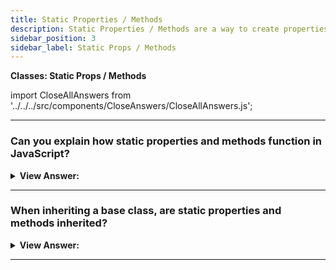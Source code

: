 ```yaml
---
title: Static Properties / Methods
description: Static Properties / Methods are a way to create properties and methods that are shared by all instances of a class.
sidebar_position: 3
sidebar_label: Static Props / Methods
---
```


**Classes: Static Props / Methods**

import CloseAllAnswers from '../../../src/components/CloseAnswers/CloseAllAnswers.js';

<CloseAllAnswers />

---

### Can you explain how static properties and methods function in JavaScript?

<details>
  <summary><strong>View Answer:</strong></summary>
  <div>
  <div><strong>Interview Response:</strong> The static keyword defines a static method or property for a class. Neither static methods nor static properties get called on class instances, and instead, they get called on the class itself. Static methods are often utility functions, such as functions to create or clone objects. In contrast, static properties are helpful for caches, fixed-configuration, or any other data you do not need to get replicated across instances. To call a static method or property within another static method of the same class, you can use the “this” keyword.
</div><br />
  <div>
  
  <strong>Syntax:</strong><br /><br />

  <div></div>

```js
Method: static methodName() { ... }

Property: static propertyName [= value]
```

  </div><br />
  <div><strong className="codeExample">Code Example:</strong> Static Method and Static Property<br /><br />

  <div></div>

```js
class User {
  static staticProp = 'I see you...'; // static property
  static staticMethod() {
    // static method
    console.log(this === User);
    console.log(this.staticProp);
  }
}

User.staticMethod(); // true, I see you...

//////////////////////////////////////

// That does the same as assigning it as a property directly:

class User {}

// The value of this in User.staticMethod() call is the class constructor User itself
User.staticMethod = function () {
  console.log(this === User);
};

User.staticMethod(); // true
```

:::note
The easiest way to remember how static methods work is to always call the method on the class name directly. Example: Rabbit.methodName - We are not required to declare a new Class Object for static methods or properties (class fields).
:::

  </div>
  </div>
</details>

---

### When inheriting a base class, are static properties and methods inherited?

<details>
  <summary><strong>View Answer:</strong></summary>
  <div>
  <div><strong>Interview Response:</strong> Yes, both static properties and methods get inherited by default.
</div><br />
  <div><strong className="codeExample">Code Example:</strong> Static Property and Method Inheritance<br /><br />

  <div></div>

```js
class Animal {
  static planet = 'Earth';

  constructor(name, speed) {
    this.speed = speed;
    this.name = name;
  }

  run(speed = 0) {
    this.speed += speed;
    alert(`${this.name} runs with speed ${this.speed}.`);
  }

  static compare(animalA, animalB) {
    return animalA.speed - animalB.speed;
  }
}

// Inherit from Animal
class Rabbit extends Animal {
  hide() {
    alert(`${this.name} hides!`);
  }
}

let rabbits = [new Rabbit('White Rabbit', 10), new Rabbit('Black Rabbit', 5)];

rabbits.sort(Rabbit.compare);

rabbits[0].run(); // Black Rabbit runs with speed 5.

alert(Rabbit.planet); // Earth
```

  </div>
  </div>
</details>

---
